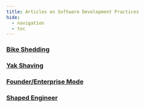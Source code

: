 ```yaml
---
title: Articles on Software Development Practices
hide:
  - navigation
  - toc
---
```

<div class="cards-section-wrapper">
    <section>
        <div class="card-grid">
            <a href="bikeshedding/" class="card">
                <div class="card-content">
                    <h3 class="card-title">Bike Shedding</h3>
                </div>
            </a>
            <a href="yakshaving" class="card">
                <div class="card-content">
                    <h3 class="card-title">Yak Shaving</h3>
                </div>
            </a>
            <a href="mode" class="card">
                <div class="card-content">
                    <h3 class="card-title">Founder/Enterprise Mode</h3>
                </div>
            </a>
            <a href="shapedengineer" class="card">
                <div class="card-content">
                    <h3 class="card-title">Shaped Engineer</h3>
                </div>
            </a>
        </div>
    </section>
</div>